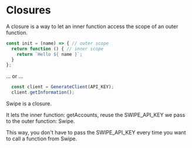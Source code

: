 # Closures

A closure is a way to let an inner function access the scope of an outer function.

```javascript
const init = (name) => { // outer scope
  return function () { // inner scope
    return `Hello ${ name }`;
  }
};
```

... or ...

```javascript
  const client = GenerateClient(API_KEY);
  client.getInformation();
```

Swipe is a closure.

It lets the inner function: getAccounts, reuse the SWIPE_API_KEY we pass to the outer function: Swipe.

This way, you don't have to pass the SWIPE_API_KEY every time you want to call a function from Swipe.